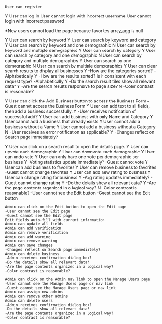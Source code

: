     User can register

 Y   User can log in
    User cannot login with incorrect username
    User cannot login with incorrect password

*New users cannot load the page because favorites array_agg is null

Y    User can search by keyword
Y    User can search by keyword and category
Y    User can search by keyword and one demographic
N    User can search by keyword and multiple demographics
Y    User can search by category
Y    User can search by category and one demographic
N    User can search by category and multiple demographics
Y    User can search by one demographic
N    User can search by multiple demographics
Y    User can clear search results to display all businesses
Y    -How are the categories sorted?
        -Alphabetically
Y    -How are the results sorted? Is it consistent with each request type?
        -Alphabetically
Y    -Do the search result tiles show all relevant data?
Y    -Are the search results responsive to page size?
N    -Color contrast is reasonable?

Y    User can click the Add Business button to access the Business Form
    -Guest cannot access the Business Form
Y    User can add text to all fields, then add a business successfully.
Y    -User receives notification of successful add?
Y    User can add business with only Name and Category
Y    User cannot add a business that already exists
Y    User cannot add a business without a Name
Y    User cannot add a business without a Category
N    -User receives an error notification as applicable?
Y    -Changes reflect on Search page immediately?

Y    User can click on a search result to open the details page.
Y    User can upvote each demographic
Y    User can downvote each demographic
Y    User can undo vote
Y    User can only have one vote per demographic per business
Y    -Voting statistics update immediately?
    -Guest cannot vote
Y    User can add business to favorites
Y    User can remove business to favorites
    -Guest cannot change favorites
Y    User can add new rating to business
Y    User can change rating for business
Y    -Avg rating updates immediately?
    -Guest cannot change rating
Y    -Do the details show all relevant data?
Y    -Are the page contents organized in a logical way?
N    -Color contrast is reasonable?
    -User cannot see the Edit button
    -Guest cannot see the Edit button

    Admin can click on the Edit button to open the Edit page
    -User cannot see the Edit page
    -Guest cannot see the Edit page
    Edit fields auto-fill with current information
    Admin can update all fields
    Admin can add verification
    Admin can remove verification
    Admin can add warning
    Admin can remove warning
    Admin can save changes
    -Changes reflect on Search page immediately?
    Admin can delete business
    -Admin receives confirmation dialog box?
    -Do the details show all relevant data?
    -Are the page contents organized in a logical way?
    -Color contrast is reasonable?

    Admin can click on the Admin nav link to open the Manage Users page
    -User cannot see the Manage Users page or nav link
    -Guest cannot see the Manage Users page or nav link
    Admin can assign new admins
    Admin can remove other admins
    Admin can delete users
    -Admin receives confirmation dialog box?
    -Do the details show all relevant data?
    -Are the page contents organized in a logical way?
    -Color contrast is reasonable?


